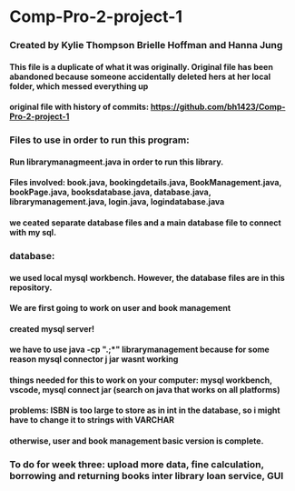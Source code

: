 # Comp-Pro-2-project-1
### Created by Kylie Thompson Brielle Hoffman and Hanna Jung
#### This file is a duplicate of what it was originally. Original file has been abandoned because someone accidentally deleted hers at her local folder, which messed everything up 
#### original file with history of commits: https://github.com/bh1423/Comp-Pro-2-project-1
### Files to use in order to run this program:
#### Run librarymanagmeent.java in order to run this library. 
#### Files involved: book.java, bookingdetails.java, BookManagement.java, bookPage.java, booksdatabase.java, database.java, librarymanagement.java, login.java, logindatabase.java
#### we ceated separate database files and a main database file to connect with my sql. 
### database:
#### we used local mysql workbench. However, the database files are in this repository.  
#### We are first going to work on user and book management
#### created mysql server!
#### we have to use java -cp ".;*" librarymanagement because for some reason mysql connector j jar wasnt working 
#### things needed for this to work on your computer: mysql workbench, vscode, mysql connect jar (search on java that works on all platforms)
#### problems: ISBN is too large to store as in int in the database, so i might have to change it to strings with VARCHAR
#### otherwise, user and book management basic version is complete. 


### To do for week three: upload more data, fine calculation, borrowing and returning books inter library loan service, GUI

